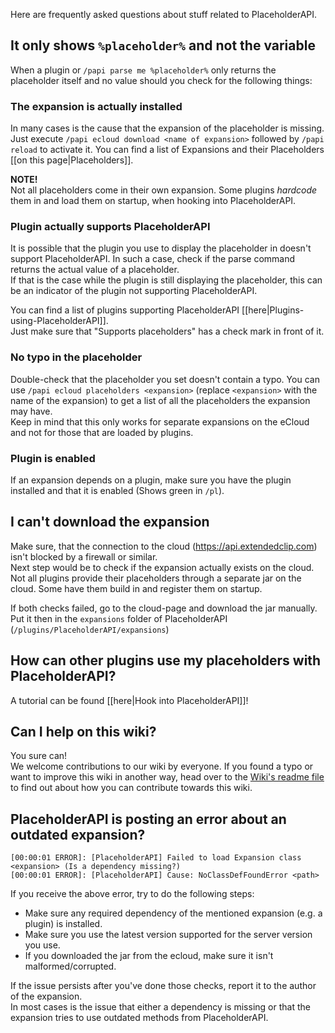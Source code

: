 [readme]: https://github.com/PlaceholderAPI/PlaceholderAPI/blob/docs/wiki/wiki/README.md

Here are frequently asked questions about stuff related to PlaceholderAPI.

## It only shows `%placeholder%` and not the variable
When a plugin or `/papi parse me %placeholder%` only returns the placeholder itself and no value should you check for the following things:

### The expansion is actually installed
In many cases is the cause that the expansion of the placeholder is missing.  
Just execute `/papi ecloud download <name of expansion>` followed by `/papi reload` to activate it. You can find a list of Expansions and their Placeholders [[on this page|Placeholders]].

**NOTE!**  
Not all placeholders come in their own expansion. Some plugins *hardcode* them in and load them on startup, when hooking into PlaceholderAPI.

### Plugin actually supports PlaceholderAPI
It is possible that the plugin you use to display the placeholder in doesn't support PlaceholderAPI. In such a case, check if the parse command returns the actual value of a placeholder.  
If that is the case while the plugin is still displaying the placeholder, this can be an indicator of the plugin not supporting PlaceholderAPI.

You can find a list of plugins supporting PlaceholderAPI [[here|Plugins-using-PlaceholderAPI]].  
Just make sure that "Supports placeholders" has a check mark in front of it.

### No typo in the placeholder
Double-check that the placeholder you set doesn't contain a typo. You can use `/papi ecloud placeholders <expansion>` (replace `<expansion>` with the name of the expansion) to get a list of all the placeholders the expansion may have.  
Keep in mind that this only works for separate expansions on the eCloud and not for those that are loaded by plugins.

### Plugin is enabled
If an expansion depends on a plugin, make sure you have the plugin installed and that it is enabled (Shows green in `/pl`).

## I can't download the expansion
Make sure, that the connection to the cloud (https://api.extendedclip.com) isn't blocked by a firewall or similar.  
Next step would be to check if the expansion actually exists on the cloud. Not all plugins provide their placeholders through a separate jar on the cloud. Some have them build in and register them on startup.

If both checks failed, go to the cloud-page and download the jar manually. Put it then in the `expansions` folder of PlaceholderAPI (`/plugins/PlaceholderAPI/expansions`)

## How can other plugins use my placeholders with PlaceholderAPI?
A tutorial can be found [[here|Hook into PlaceholderAPI]]!

## Can I help on this wiki?
You sure can!  
We welcome contributions to our wiki by everyone. If you found a typo or want to improve this wiki in another way, head over to the [Wiki's readme file][readme] to find out about how you can contribute towards this wiki.

## PlaceholderAPI is posting an error about an outdated expansion?
```
[00:00:01 ERROR]: [PlaceholderAPI] Failed to load Expansion class <expansion> (Is a dependency missing?)
[00:00:01 ERROR]: [PlaceholderAPI] Cause: NoClassDefFoundError <path>
```

If you receive the above error, try to do the following steps:

- Make sure any required dependency of the mentioned expansion (e.g. a plugin) is installed.
- Make sure you use the latest version supported for the server version you use.
- If you downloaded the jar from the ecloud, make sure it isn't malformed/corrupted.

If the issue persists after you've done those checks, report it to the author of the expansion.  
In most cases is the issue that either a dependency is missing or that the expansion tries to use outdated methods from PlaceholderAPI.

